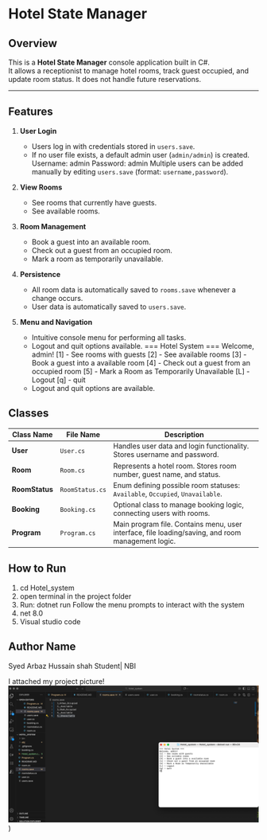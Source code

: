 # Hotel State Manager

## Overview
This is a **Hotel State Manager** console application built in C#.  
It allows a receptionist to manage hotel rooms, track guest occupied, and update room status. It does not handle future reservations.

---
## Features
1. **User Login**
   - Users log in with credentials stored in `users.save`.
   - If no user file exists, a default admin user (`admin/admin`) is created.
   Username: admin
   Password: admin
    Multiple users can be added manually by editing `users.save` (format: `username,password`).
   
2. **View Rooms**
   - See rooms that currently have guests.
   - See available rooms.

3. **Room Management**
   - Book a guest into an available room.
   - Check out a guest from an occupied room.
   - Mark a room as temporarily unavailable.

4. **Persistence**
   - All room data is automatically saved to `rooms.save` whenever a change occurs.
   - User data is automatically saved to `users.save`.
5. **Menu and Navigation**
   - Intuitive console menu for performing all tasks.
   - Logout and quit options available.
=== Hotel System ===
     Welcome, admin!
     [1] - See rooms with guests
     [2] - See available rooms
     [3] - Book a guest into a available room
     [4] - Check out a guest from an occupied room
     [5] - Mark a Room as Temporarily Unavailable
     [L] - Logout
     [q] - quit
   - Logout and quit options are available.
## Classes
| Class Name      | File Name       | Description                                                                 |
|-----------------|----------------|-----------------------------------------------------------------------------|
| **User**        | `User.cs`       | Handles user data and login functionality. Stores username and password.    |
| **Room**        | `Room.cs`       | Represents a hotel room. Stores room number, guest name, and status.       |
| **RoomStatus**  | `RoomStatus.cs` | Enum defining possible room statuses: `Available`, `Occupied`, `Unavailable`.|
| **Booking**     | `Booking.cs`    | Optional class to manage booking logic, connecting users with rooms.        |
| **Program**     | `Program.cs`    | Main program file. Contains menu, user interface, file loading/saving, and room management logic. |

## How to Run
1. cd Hotel_system
2. open terminal in the project folder 
3. Run: dotnet run Follow the menu prompts to interact with the system
4. net 8.0
5. Visual studio code

## Author Name
Syed Arbaz Hussain shah
Student| NBI 

I attached my project picture!
![alt text](<Screenshot 2025-10-31 at 23.04.48-1.png>))
